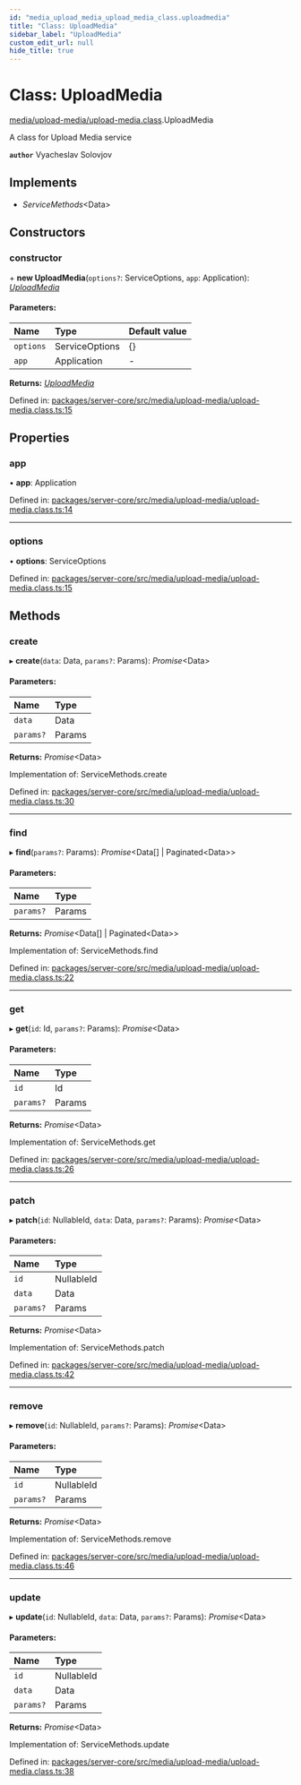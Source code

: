 ```yaml
---
id: "media_upload_media_upload_media_class.uploadmedia"
title: "Class: UploadMedia"
sidebar_label: "UploadMedia"
custom_edit_url: null
hide_title: true
---
```


# Class: UploadMedia

[media/upload-media/upload-media.class](../modules/media_upload_media_upload_media_class.md).UploadMedia

A class for Upload Media service

**`author`** Vyacheslav Solovjov

## Implements

* *ServiceMethods*<Data\>

## Constructors

### constructor

\+ **new UploadMedia**(`options?`: ServiceOptions, `app`: Application): [*UploadMedia*](media_upload_media_upload_media_class.uploadmedia.md)

#### Parameters:

Name | Type | Default value |
:------ | :------ | :------ |
`options` | ServiceOptions | {} |
`app` | Application | - |

**Returns:** [*UploadMedia*](media_upload_media_upload_media_class.uploadmedia.md)

Defined in: [packages/server-core/src/media/upload-media/upload-media.class.ts:15](https://github.com/xr3ngine/xr3ngine/blob/65dfcf39a/packages/server-core/src/media/upload-media/upload-media.class.ts#L15)

## Properties

### app

• **app**: Application

Defined in: [packages/server-core/src/media/upload-media/upload-media.class.ts:14](https://github.com/xr3ngine/xr3ngine/blob/65dfcf39a/packages/server-core/src/media/upload-media/upload-media.class.ts#L14)

___

### options

• **options**: ServiceOptions

Defined in: [packages/server-core/src/media/upload-media/upload-media.class.ts:15](https://github.com/xr3ngine/xr3ngine/blob/65dfcf39a/packages/server-core/src/media/upload-media/upload-media.class.ts#L15)

## Methods

### create

▸ **create**(`data`: Data, `params?`: Params): *Promise*<Data\>

#### Parameters:

Name | Type |
:------ | :------ |
`data` | Data |
`params?` | Params |

**Returns:** *Promise*<Data\>

Implementation of: ServiceMethods.create

Defined in: [packages/server-core/src/media/upload-media/upload-media.class.ts:30](https://github.com/xr3ngine/xr3ngine/blob/65dfcf39a/packages/server-core/src/media/upload-media/upload-media.class.ts#L30)

___

### find

▸ **find**(`params?`: Params): *Promise*<Data[] \| Paginated<Data\>\>

#### Parameters:

Name | Type |
:------ | :------ |
`params?` | Params |

**Returns:** *Promise*<Data[] \| Paginated<Data\>\>

Implementation of: ServiceMethods.find

Defined in: [packages/server-core/src/media/upload-media/upload-media.class.ts:22](https://github.com/xr3ngine/xr3ngine/blob/65dfcf39a/packages/server-core/src/media/upload-media/upload-media.class.ts#L22)

___

### get

▸ **get**(`id`: Id, `params?`: Params): *Promise*<Data\>

#### Parameters:

Name | Type |
:------ | :------ |
`id` | Id |
`params?` | Params |

**Returns:** *Promise*<Data\>

Implementation of: ServiceMethods.get

Defined in: [packages/server-core/src/media/upload-media/upload-media.class.ts:26](https://github.com/xr3ngine/xr3ngine/blob/65dfcf39a/packages/server-core/src/media/upload-media/upload-media.class.ts#L26)

___

### patch

▸ **patch**(`id`: NullableId, `data`: Data, `params?`: Params): *Promise*<Data\>

#### Parameters:

Name | Type |
:------ | :------ |
`id` | NullableId |
`data` | Data |
`params?` | Params |

**Returns:** *Promise*<Data\>

Implementation of: ServiceMethods.patch

Defined in: [packages/server-core/src/media/upload-media/upload-media.class.ts:42](https://github.com/xr3ngine/xr3ngine/blob/65dfcf39a/packages/server-core/src/media/upload-media/upload-media.class.ts#L42)

___

### remove

▸ **remove**(`id`: NullableId, `params?`: Params): *Promise*<Data\>

#### Parameters:

Name | Type |
:------ | :------ |
`id` | NullableId |
`params?` | Params |

**Returns:** *Promise*<Data\>

Implementation of: ServiceMethods.remove

Defined in: [packages/server-core/src/media/upload-media/upload-media.class.ts:46](https://github.com/xr3ngine/xr3ngine/blob/65dfcf39a/packages/server-core/src/media/upload-media/upload-media.class.ts#L46)

___

### update

▸ **update**(`id`: NullableId, `data`: Data, `params?`: Params): *Promise*<Data\>

#### Parameters:

Name | Type |
:------ | :------ |
`id` | NullableId |
`data` | Data |
`params?` | Params |

**Returns:** *Promise*<Data\>

Implementation of: ServiceMethods.update

Defined in: [packages/server-core/src/media/upload-media/upload-media.class.ts:38](https://github.com/xr3ngine/xr3ngine/blob/65dfcf39a/packages/server-core/src/media/upload-media/upload-media.class.ts#L38)
